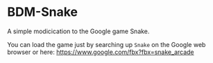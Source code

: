# BDM-Snake
A simple modicication to the Google game Snake.

You can load the game just by searching up ``Snake`` on the Google web browser or here: https://www.google.com/fbx?fbx=snake_arcade
